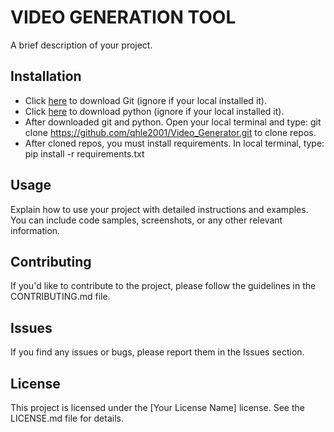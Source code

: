 # VIDEO GENERATION TOOL

A brief description of your project.

## Installation

- Click [here](https://git-scm.com/downloads) to download Git (ignore if your local installed it).
- Click [here](https://www.python.org/downloads/) to download python (ignore if your local installed it).
- After downloaded git and python. Open your local terminal and type: git clone https://github.com/qhle2001/Video_Generator.git to clone repos.
- After cloned repos, you must install requirements. In local terminal, type: pip install -r requirements.txt 

## Usage

Explain how to use your project with detailed instructions and examples. You can include code samples, screenshots, or any other relevant information.

## Contributing

If you'd like to contribute to the project, please follow the guidelines in the CONTRIBUTING.md file.

## Issues

If you find any issues or bugs, please report them in the Issues section.

## License

This project is licensed under the [Your License Name] license. See the LICENSE.md file for details.
